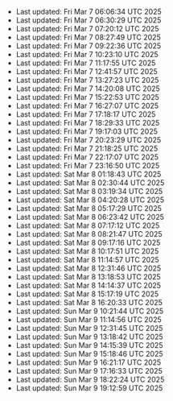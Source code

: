 
- Last updated: Fri Mar  7 06:06:34 UTC 2025
- Last updated: Fri Mar  7 06:30:29 UTC 2025
- Last updated: Fri Mar  7 07:20:12 UTC 2025
- Last updated: Fri Mar  7 08:27:49 UTC 2025
- Last updated: Fri Mar  7 09:22:36 UTC 2025
- Last updated: Fri Mar  7 10:23:10 UTC 2025
- Last updated: Fri Mar  7 11:17:55 UTC 2025
- Last updated: Fri Mar  7 12:41:57 UTC 2025
- Last updated: Fri Mar  7 13:27:23 UTC 2025
- Last updated: Fri Mar  7 14:20:08 UTC 2025
- Last updated: Fri Mar  7 15:22:53 UTC 2025
- Last updated: Fri Mar  7 16:27:07 UTC 2025
- Last updated: Fri Mar  7 17:18:17 UTC 2025
- Last updated: Fri Mar  7 18:29:33 UTC 2025
- Last updated: Fri Mar  7 19:17:03 UTC 2025
- Last updated: Fri Mar  7 20:23:29 UTC 2025
- Last updated: Fri Mar  7 21:18:25 UTC 2025
- Last updated: Fri Mar  7 22:17:07 UTC 2025
- Last updated: Fri Mar  7 23:16:50 UTC 2025
- Last updated: Sat Mar  8 01:18:43 UTC 2025
- Last updated: Sat Mar  8 02:30:44 UTC 2025
- Last updated: Sat Mar  8 03:19:34 UTC 2025
- Last updated: Sat Mar  8 04:20:28 UTC 2025
- Last updated: Sat Mar  8 05:17:29 UTC 2025
- Last updated: Sat Mar  8 06:23:42 UTC 2025
- Last updated: Sat Mar  8 07:17:12 UTC 2025
- Last updated: Sat Mar  8 08:21:47 UTC 2025
- Last updated: Sat Mar  8 09:17:16 UTC 2025
- Last updated: Sat Mar  8 10:17:51 UTC 2025
- Last updated: Sat Mar  8 11:14:57 UTC 2025
- Last updated: Sat Mar  8 12:31:46 UTC 2025
- Last updated: Sat Mar  8 13:18:53 UTC 2025
- Last updated: Sat Mar  8 14:14:37 UTC 2025
- Last updated: Sat Mar  8 15:17:19 UTC 2025
- Last updated: Sat Mar  8 16:20:33 UTC 2025
- Last updated: Sun Mar  9 10:21:44 UTC 2025
- Last updated: Sun Mar  9 11:14:56 UTC 2025
- Last updated: Sun Mar  9 12:31:45 UTC 2025
- Last updated: Sun Mar  9 13:18:42 UTC 2025
- Last updated: Sun Mar  9 14:15:39 UTC 2025
- Last updated: Sun Mar  9 15:18:46 UTC 2025
- Last updated: Sun Mar  9 16:21:17 UTC 2025
- Last updated: Sun Mar  9 17:16:33 UTC 2025
- Last updated: Sun Mar  9 18:22:24 UTC 2025
- Last updated: Sun Mar  9 19:12:59 UTC 2025
